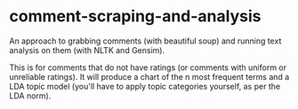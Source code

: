 # comment-scraping-and-analysis
An approach to grabbing comments (with beautiful soup) and running text analysis on them (with NLTK and Gensim). 

This is for comments that do not have ratings (or comments with uniform or unreliable ratings). It will produce a chart of the n most frequent terms and a LDA topic model (you'll have to apply topic categories yourself, as per the LDA norm).

